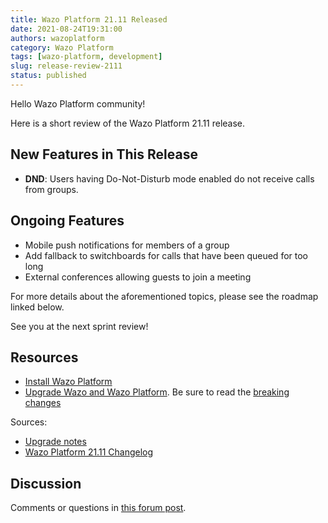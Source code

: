 ```yaml
---
title: Wazo Platform 21.11 Released
date: 2021-08-24T19:31:00
authors: wazoplatform
category: Wazo Platform
tags: [wazo-platform, development]
slug: release-review-2111
status: published
---
```


Hello Wazo Platform community!

Here is a short review of the Wazo Platform 21.11 release.

## New Features in This Release

- **DND**: Users having Do-Not-Disturb mode enabled do not receive calls from groups.

## Ongoing Features

- Mobile push notifications for members of a group
- Add fallback to switchboards for calls that have been queued for too long
- External conferences allowing guests to join a meeting

For more details about the aforementioned topics, please see the roadmap linked below.

See you at the next sprint review!

<!-- truncate -->

## Resources

- [Install Wazo Platform](/use-cases)
- [Upgrade Wazo and Wazo Platform](/uc-doc/upgrade/). Be sure to read the
  [breaking changes](/uc-doc/upgrade/upgrade_notes#21-11)

Sources:

- [Upgrade notes](/uc-doc/upgrade/upgrade_notes#21-11)
- [Wazo Platform 21.11 Changelog](https://wazo-dev.atlassian.net/issues/?jql=project%3DWAZO%20AND%20fixVersion%3D21.11)

## Discussion

Comments or questions in
[this forum post](https://wazo-platform.discourse.group/t/blog-wazo-platform-21-11-released).
